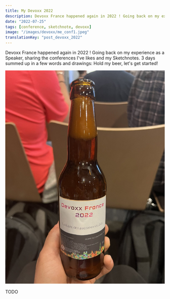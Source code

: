 ```yaml
---
title: My Devoxx 2022
description: Devoxx France happened again in 2022 ! Going back on my experience as a Speaker, sharing the conferences I've likes and my Sketchnotes.
date: "2022-07-25"
tags: [conference, sketchnote, devoxx]
image: "/images/devoxx/me_conf1.jpeg"
translationKey: "post_devoxx_2022"
---
```


Devoxx France happened again in 2022 ! Going back on my experience as a Speaker, sharing the conferences I've likes and my Sketchnotes. 3 days summed up in a few words and drawings: Hold my beer, let's get started!

![Hold my beer](/images/devoxx/hold-my-beer.jpeg)

TODO
